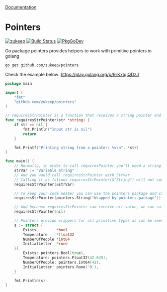 [Documentation](https://pkg.go.dev/pkg.go.dev/github.com/zukeep/pointers)

# Pointers

[![zukeep](https://circleci.com/gh/zukeep/pointers.svg?style=svg)](https://circleci.com/gh/zukeep/pointers)
[![Build Status](https://travis-ci.org/zukeep/pointers.svg?branch=main)](https://travis-ci.org/zukeep/pointers)
[![PkgGoDev](https://pkg.go.dev/badge/pkg.go.dev/github.com/zukeep/pointers)](https://pkg.go.dev/pkg.go.dev/github.com/zukeep/pointers)

Go package pointers provides helpers to work with primitive pointers in golang

```
go get github.com/zukeep/pointers
```

Check the example below: https://play.golang.org/p/9rKxIqlQDzJ

```go
package main

import (
	"fmt"
	"github.com/zukeep/pointers"
)

// requiresStrPointer is a function that receives a string pointer and checks if it's null
func requiresStrPointer(str *string) {
	if str == nil {
		fmt.Println("Input str is nil")
		return
	}

	fmt.Printf("Printing string from a pointer: %v\n", *str)
}

func main() {
	// Normally, in order to call requiresPointer you'll need a string variable as follows:
	strVar := "Variable String"
	// And you would call requiresStrPointer with StrVar
	// Calling it as follows requiresStrPointer(&"String") will not compile.
	requiresStrPointer(&strVar)

	// To keep your code neater you can use the pointers package and call requiresStrPointer as follows:
	requiresStrPointer(pointers.String("Wrapped by pointers package"))

	// And because requiresStrPointer can receive nil value, we can safely call it with nil
	requiresStrPointer(nil)

	// Pointers provide wrappers for all primitive types as can be seen in this anonymous struct example:
	s := struct {
		Exists         *bool
		Temperature    *float32
		NumberOfPeople *int64
		InitialLetter  *rune
	}{
		Exists: pointers.Bool(true),
		Temperature: pointers.Float32(42.645),
		NumberOfPeople: pointers.Int64(42),
		InitialLetter: pointers.Rune('D'),
	}

	fmt.Println(s)
}
```